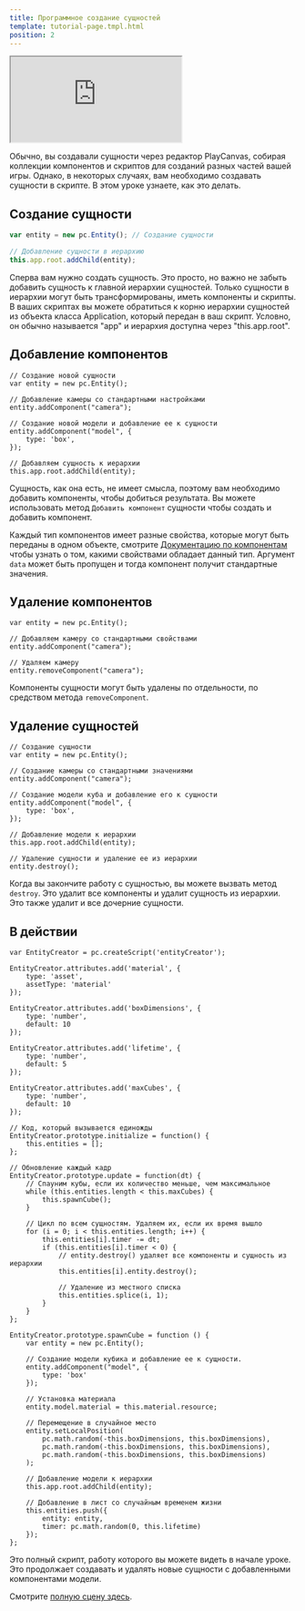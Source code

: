 ```yaml
---
title: Программное создание сущностей
template: tutorial-page.tmpl.html
position: 2
---
```


<iframe src="https://playcanv.as/p/1VjdIY7v/" ></iframe>

Обычно, вы создавали сущности через редактор PlayCanvas, собирая коллекции компонентов и скриптов для созданий разных частей вашей игры. Однако, в некоторых случаях, вам необходимо создавать сущности в скрипте. В этом уроке узнаете, как это делать.

## Создание сущности

~~~js
var entity = new pc.Entity(); // Создание сущности

// Добавление сущности в иерархию
this.app.root.addChild(entity);
~~~

Сперва вам нужно создать сущность. Это просто, но важно не забыть добавить сущность к главной иерархии сущностей. Только сущности в иерархии могут быть трансформированы, иметь компоненты и скрипты. В ваших скриптах вы можете обратиться к корню иерархии сущностей из объекта класса Application, который передан в ваш скрипт. Условно, он обычно называется "app" и иерархия доступна через "this.app.root".

## Добавление компонентов

~~~js~~~
// Создание новой сущности
var entity = new pc.Entity();

// Добавление камеры со стандартными настройками
entity.addComponent("camera");

// Создание новой модели и добавление ее к сущности
entity.addComponent("model", {
    type: 'box',
});

// Добавляем сущность к иерархии
this.app.root.addChild(entity);
~~~

Сущность, как она есть, не имеет смысла, поэтому вам необходимо добавить компоненты, чтобы добиться результата. Вы можете использовать метод `Добавить компонент` сущности чтобы создать и добавить компонент.

Каждый тип компонентов имеет разные свойства, которые могут быть переданы в одном объекте, смотрите  [Документацию по компонентам][1] чтобы узнать о том, какими свойствами обладает данный тип. Аргумент `data` может быть пропущен и тогда компонент получит стандартные значения.

## Удаление компонентов

~~~js~~~
var entity = new pc.Entity();

// Добавляем камеру со стандартными свойствами
entity.addComponent("camera");

// Удаляем камеру
entity.removeComponent("camera");
~~~

Компоненты сущности могут быть удалены по отдельности, по средством метода `removeComponent`.

## Удаление сущностей

~~~js~~~
// Создание сущности
var entity = new pc.Entity();

// Создание камеры со стандартными значениями
entity.addComponent("camera");

// Создание модели куба и добавление его к сущности
entity.addComponent("model", {
    type: 'box',
});

// Добавление модели к иерархии
this.app.root.addChild(entity);

// Удаление сущности и удаление ее из иерархии
entity.destroy();
~~~

Когда вы закончите работу с сущностью, вы можете вызвать метод `destroy`. Это удалит все компоненты и удалит сущность из иерархии. Это также удалит и все дочерние сущности.

## В действии

~~~js~~~
var EntityCreator = pc.createScript('entityCreator');

EntityCreator.attributes.add('material', {
    type: 'asset',
    assetType: 'material'
});

EntityCreator.attributes.add('boxDimensions', {
    type: 'number',
    default: 10
});

EntityCreator.attributes.add('lifetime', {
    type: 'number',
    default: 5
});

EntityCreator.attributes.add('maxCubes', {
    type: 'number',
    default: 10
});

// Код, который вызывается единожды
EntityCreator.prototype.initialize = function() {
    this.entities = [];
};

// Обновление каждый кадр
EntityCreator.prototype.update = function(dt) {
    // Спауним кубы, если их количество меньше, чем максимальное
    while (this.entities.length < this.maxCubes) {
        this.spawnCube();
    }

    // Цикл по всем сущностям. Удаляем их, если их время вышло
    for (i = 0; i < this.entities.length; i++) {
        this.entities[i].timer -= dt;
        if (this.entities[i].timer < 0) {
            // entity.destroy() удаляет все компоненты и сущность из иерархии
            this.entities[i].entity.destroy();

            // Удаление из местного списка
            this.entities.splice(i, 1);
        }
    }
};

EntityCreator.prototype.spawnCube = function () {
    var entity = new pc.Entity();

    // Создание модели кубика и добавление ее к сущности.
    entity.addComponent("model", {
        type: 'box'
    });

    // Установка материала
    entity.model.material = this.material.resource;

    // Перемещение в случайное место
    entity.setLocalPosition(
        pc.math.random(-this.boxDimensions, this.boxDimensions),
        pc.math.random(-this.boxDimensions, this.boxDimensions),
        pc.math.random(-this.boxDimensions, this.boxDimensions)
    );

    // Добавление модели к иерархии
    this.app.root.addChild(entity);

    // Добавление в лист со случайным временем жизни
    this.entities.push({
        entity: entity,
        timer: pc.math.random(0, this.lifetime)
    });
};
~~~

Это полный скрипт, работу которого вы можете видеть в начале уроке. Это продолжает создавать и удалять новые сущности с добавленными компонентами модели.

Смотрите [полную сцену здесь][2].

[1]: /user-manual/packs/components/
[2]: https://playcanvas.com/editor/scene/440341

